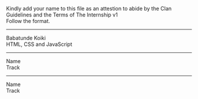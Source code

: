 Kindly add your name to this file as an attestion to abide by the Clan Guidelines and the Terms of The Internship v1
<br/> Follow the format.<br/> 
___
Babatunde Koiki <br/>
HTML, CSS and JavaScript
___
Name <br/>
Track
___
Name <br/>
Track
